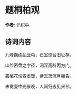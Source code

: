 # 题桐柏观

**作者**: 元积中

## 诗词内容

九峰巍绝乱云屯，石室琼台旧址存。

山险密盘之字径，洞深高辟丙方门。

碧桃花烂春溪暖，紫玉箫沉月榭昏。

未觉壶中光景晚，人间归去见来孙。

